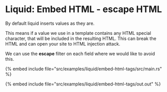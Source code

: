 # Liquid: Embed HTML - escape HTML


By default liquid inserts values as they are.

This means if a value we use in a template contains any HTML special character, that will be included in the resulting HTML. This can break the HTML and can open your site to HTML injection attack.

We can use the **escape** filter on each field where we would like to avoid this.

{% embed include file="src/examples/liquid/embed-html-tags/src/main.rs" %}

{% embed include file="src/examples/liquid/embed-html-tags/out.out" %}


